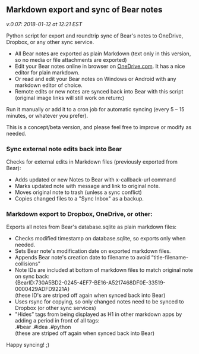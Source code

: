 ## Markdown export and sync of Bear notes
_v.0.07: 2018-01-12 at 12:21 EST_

Python script for export and roundtrip sync of Bear's notes to OneDrive, Dropbox, or any other sync service.
* All Bear notes are exported as plain Markdown (text only in this version, so no media or file attachments are exported)
* Edit your Bear notes online in browser on [OneDrive.com](https://onedrive.live.com). It has a nice editor for plain markdown.
* Or read and edit your Bear notes on Windows or Android with any markdown editor of choice.   
* Remote edits or new notes are synced back into Bear with this script (original image links will still work on return:)

Run it manually or add it to a cron job for automatic syncing (every 5 – 15 minutes, or whatever you prefer).

This is a concept/beta version, and please feel free to improve or modify as needed. 

### Sync external note edits back into Bear
Checks for external edits in Markdown files (previously exported from Bear):
* Adds updated or new Notes to Bear with x-callback-url command
* Marks updated note with message and link to original note.
* Moves original note to trash (unless a sync conflict)
* Copies changed files to a "Sync Inbox" as a backup. 

### Markdown export to Dropbox, OneDrive, or other:
Exports all notes from Bear's database.sqlite as plain markdown files:
* Checks modified timestamp on database.sqlite, so exports only when needed.
* Sets Bear note's modification date on exported markdown files.
* Appends Bear note's creation date to filename to avoid “title-filename-collisions”
* Note IDs are included at bottom of markdown files to match original note on sync back:   
{BearID:730A5BD2-0245-4EF7-BE16-A5217468DF0E-33519-0000429ADFD9221A}  
(these ID's are striped off again when synced back into Bear)
* Uses rsync for copying, so only changed notes need to be synced to Dropbox (or other sync services)
* "Hides” tags from being displayed as H1 in other markdown apps by adding a period in front of all tags:   
.#bear .#idea .#python   
(these are striped off again when synced back into Bear)

Happy syncing! ;)
